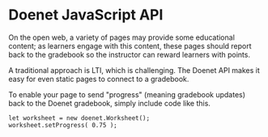 # Doenet JavaScript API

On the open web, a variety of pages may provide some educational
content; as learners engage with this content, these pages should
report back to the gradebook so the instructor can reward learners
with points.

A traditional approach is LTI, which is challenging.  The Doenet API
makes it easy for even static pages to connect to a gradebook.

To enable your page to send "progress" (meaning gradebook updates) back
to the Doenet gradebook, simply include code like this.
```
let worksheet = new doenet.Worksheet();
worksheet.setProgress( 0.75 );
```
